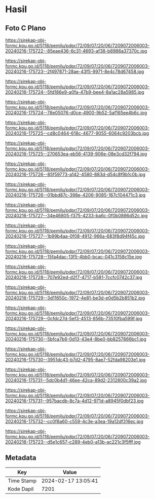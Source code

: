 # Hasil

## Foto C Plano

https://sirekap-obj-formc.kpu.go.id/5118/pemilu/pdpr/72/09/07/20/06/7209072006003-20240216-175722--85eae436-6c31-4693-af38-b8986a37370c.jpg

https://sirekap-obj-formc.kpu.go.id/5118/pemilu/pdpr/72/09/07/20/06/7209072006003-20240216-175723--2f497871-28ae-43f5-9971-8e4c78d67458.jpg

https://sirekap-obj-formc.kpu.go.id/5118/pemilu/pdpr/72/09/07/20/06/7209072006003-20240216-175724--5fd186e9-a0fa-47b9-bee4-8a1ac28a5985.jpg

https://sirekap-obj-formc.kpu.go.id/5118/pemilu/pdpr/72/09/07/20/06/7209072006003-20240216-175724--78e05076-d0ce-4900-9b52-5af165ee4b6c.jpg

https://sirekap-obj-formc.kpu.go.id/5118/pemilu/pdpr/72/09/07/20/06/7209072006003-20240216-175725--cd8c0464-618c-4677-9055-6064c9203bcb.jpg

https://sirekap-obj-formc.kpu.go.id/5118/pemilu/pdpr/72/09/07/20/06/7209072006003-20240216-175725--270653ea-eb56-4139-906e-08e3cd32f794.jpg

https://sirekap-obj-formc.kpu.go.id/5118/pemilu/pdpr/72/09/07/20/06/7209072006003-20240216-175726--85f59773-a142-4580-883d-d54c8f9b1c0b.jpg

https://sirekap-obj-formc.kpu.go.id/5118/pemilu/pdpr/72/09/07/20/06/7209072006003-20240216-175726--01bbd87c-398e-4206-9085-167c104471c3.jpg

https://sirekap-obj-formc.kpu.go.id/5118/pemilu/pdpr/72/09/07/20/06/7209072006003-20240216-175727--34e46805-f375-4233-ba6c-0f0b0886d52c.jpg

https://sirekap-obj-formc.kpu.go.id/5118/pemilu/pdpr/72/09/07/20/06/7209072006003-20240216-175727--1b99b4aa-0f08-4912-966a-683f8d94f45c.jpg

https://sirekap-obj-formc.kpu.go.id/5118/pemilu/pdpr/72/09/07/20/06/7209072006003-20240216-175728--15fa4dac-13f5-4bb0-bcac-041c3158c15e.jpg

https://sirekap-obj-formc.kpu.go.id/5118/pemilu/pdpr/72/09/07/20/06/7209072006003-20240216-175728--707e92ed-d2f7-4717-b581-7ccfc0742c37.jpg

https://sirekap-obj-formc.kpu.go.id/5118/pemilu/pdpr/72/09/07/20/06/7209072006003-20240216-175729--3d11650c-1972-4e81-be3d-e0d5b2b851b2.jpg

https://sirekap-obj-formc.kpu.go.id/5118/pemilu/pdpr/72/09/07/20/06/7209072006003-20240216-175729--0cfdc27d-5ef3-4513-856b-73510fba599f.jpg

https://sirekap-obj-formc.kpu.go.id/5118/pemilu/pdpr/72/09/07/20/06/7209072006003-20240216-175730--5bfca7b6-0d13-43e4-8be0-bb8257866bc1.jpg

https://sirekap-obj-formc.kpu.go.id/5118/pemilu/pdpr/72/09/07/20/06/7209072006003-20240216-175730--3951dc43-b7d2-4795-8ae7-52fda98203e1.jpg

https://sirekap-obj-formc.kpu.go.id/5118/pemilu/pdpr/72/09/07/20/06/7209072006003-20240216-175731--5dc0b4d1-46ee-42ca-89d2-2312800c39a2.jpg

https://sirekap-obj-formc.kpu.go.id/5118/pemilu/pdpr/72/09/07/20/06/7209072006003-20240216-175731--957bacdb-8c7a-4d12-971d-a8945f0dbf23.jpg

https://sirekap-obj-formc.kpu.go.id/5118/pemilu/pdpr/72/09/07/20/06/7209072006003-20240216-175732--cc0f8a60-c559-4c3e-a3ea-19a12df316ec.jpg

https://sirekap-obj-formc.kpu.go.id/5118/pemilu/pdpr/72/09/07/20/06/7209072006003-20240216-175723--d5e1c657-c289-4eb0-a13b-ac221c3f5fff.jpg


## Metadata

| Key        | Value               |
| ---------- | ------------------- |
| Time Stamp | 2024-02-17 13:05:41 |
| Kode Dapil | 7201                |



